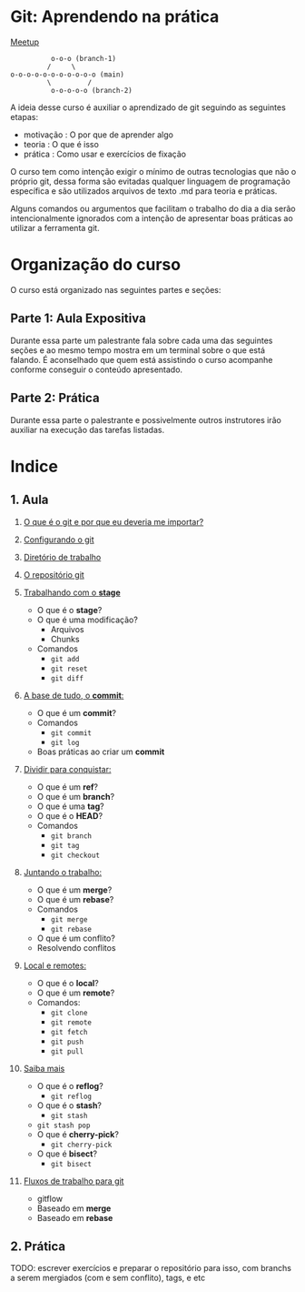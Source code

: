 # Git: Aprendendo na prática

[Meetup](https://www.meetup.com/opensanca/events/272092986/)

```
          o-o-o (branch-1)
         /     \
o-o-o-o-o-o-o-o-o-o-o (main)
         \         /
          o-o-o-o-o (branch-2)
```


A ideia desse curso é auxiliar o aprendizado de git seguindo as seguintes etapas:
- motivação : O por que de aprender algo
- teoria    : O que é isso
- prática   : Como usar e exercícios de fixação

O curso tem como intenção exigir o mínimo de outras tecnologias que não o próprio git, dessa forma são evitadas 
qualquer linguagem de programação específica e são utilizados arquivos de texto .md para teoria e práticas.

Alguns comandos ou argumentos que facilitam o trabalho do dia a dia serão intencionalmente ignorados com a intenção
de apresentar boas práticas ao utilizar a ferramenta git.

# Organização do curso

O curso está organizado nas seguintes partes e seções:

## Parte 1: Aula Expositiva

Durante essa parte um palestrante fala sobre cada uma das seguintes seções
e ao mesmo tempo mostra em um terminal sobre o que está falando. É aconselhado
que quem está assistindo o curso acompanhe conforme conseguir o conteúdo apresentado.

## Parte 2: Prática

Durante essa parte o palestrante e possivelmente outros instrutores irão auxiliar
na execução das tarefas listadas.

# Indice

## 1. Aula

1. [O que é o git e por que eu deveria me importar?](motivacao.md)

1. [Configurando o git](configurando-o-git.md)

1. [Diretório de trabalho](diretorio-de-trabalho.md)

1. [O repositório git](repositorio.md)

1. [Trabalhando com o **stage**](stage.md)
    - O que é o **stage**?
    - O que é uma modificação?
      - Arquivos
      - Chunks
    - Comandos
      - `git add`
      - `git reset`
      - `git diff`
    
1. [A base de tudo, o **commit**:](commit.md)
    - O que é um **commit**?
    - Comandos
      - `git commit`
      - `git log`
    - Boas práticas ao criar um **commit**
    
1. [Dividir para conquistar:](branch.md)
    - O que é um **ref**?
    - O que é um **branch**?
    - O que é uma **tag**?
    - O que é o **HEAD**?
    - Comandos
      - `git branch`
      - `git tag`
      - `git checkout`

1. [Juntando o trabalho:](merge-rebase.md) 
    - O que é um **merge**?
    - O que é um **rebase**?
    - Comandos
      - `git merge`
      - `git rebase`
    - O que é um conflito?
    - Resolvendo conflitos
    
1. [Local e remotes:](local-remote.md)
    - O que é o **local**?
    - O que é um **remote**?
    - Comandos:
      - `git clone`
      - `git remote`
      - `git fetch`
      - `git push`
      - `git pull`
    
1. [Saiba mais](saber-mais.md)
    - O que é o **reflog**?
      - `git reflog`
    - O que é o **stash**?
      - `git stash`
    - `git stash pop`
    - O que é **cherry-pick**?
      - `git cherry-pick`
    - O que é **bisect**?
      - `git bisect`
    
1. [Fluxos de trabalho para git](fluxos.md)
    - gitflow
    - Baseado em **merge**
    - Baseado em **rebase**

## 2. Prática

TODO: escrever exercícios e preparar o repositório para isso, com branchs a serem mergiados (com e sem conflito),
tags, e etc

